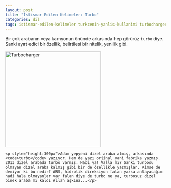 ```yaml
---
layout: post
title: "İstismar Edilen Kelimeler: Turbo"
categories: dil
tags: istismar-edilen-kelimeler turkcenin-yanlis-kullanimi turbocharger turbo dizel
---
```


Bir çok arabanın veya kamyonun önünde arkasında hep görürüz `turbo` diye. Sanki ayırt edici bir özellik, belirtilesi bir nitelik, yenilik gibi.

<div>
	<img class="float-left" width="300" src="http://upload.wikimedia.org/wikipedia/commons/6/6f/Turbocharger-1-.jpg" alt="Turbocharger" title="Al sana turbo!">

	<p style="height:300px">Adam yepyeni dizel araba almış, arkasında <code>turbo</code> yazıyor. Hem de yazı orjinal yani fabrika yazmış. 2013 dizel arabada turbo varmış. Hadi ya! Valla mı? Sanki turbosu olmayan dizel araba kalmış gibi bir de özellikle yazmışlar. Kimse de demiyor ki bu nedir? ABS, hidrolik direksiyon falan yazsa anlayacağım hadi hala olmayanlar var falan diye de turbo ne ya, turbosuz dizel binek araba mı kaldı Allah aşkına...</p>
</div>